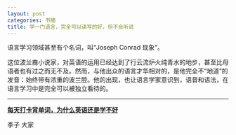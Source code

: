 ```yaml
---
layout: post
categories: 书摘
title: 学一门语言，完全可以读写的好，但不会听说
---
```


语言学习领域甚至有个名词，叫“Joseph Conrad 现象”。

这位波兰裔小说家，对英语的运用已经达到了行云流炉火纯青水的地步，甚至比母语者也有过之而无不及。然而，与他出众的语言才华相对的，是他完全不“地道”的发音：始终带有浓重的波兰腔。他的出现，也让语言学家意识到，语音和语法，在语言学习中是完全可以被独立看待的。

---

**[每天打卡背单词，为什么英语还是学不好](http://dajia.qq.com/original/wuguojie/lz20180423.html)**

李子 大家